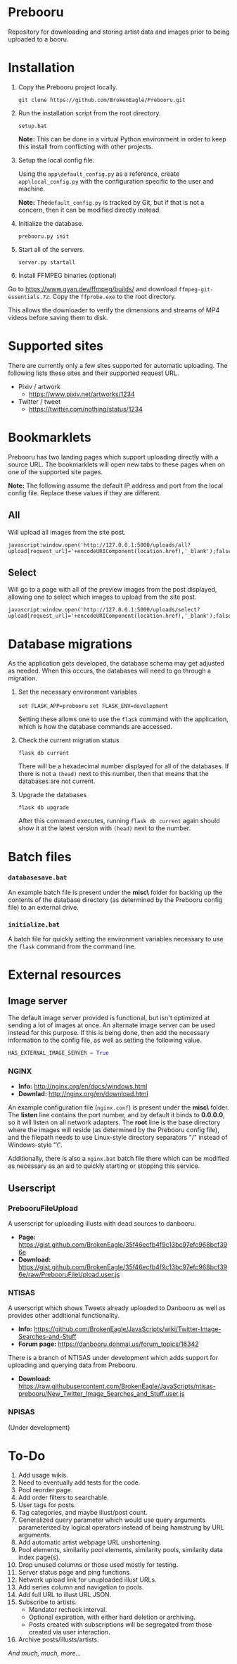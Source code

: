 # Prebooru

Repository for downloading and storing artist data and images prior to being uploaded to a booru.

# Installation

1. Copy the Prebooru project locally.

    `git clone https://github.com/BrokenEagle/Prebooru.git`

2. Run the installation script from the root directory.

    `setup.bat`

    **Note:** This can be done in a virtual Python environment in order to keep this install from conflicting with other projects.

3. Setup the local config file.

    Using the `app\default_config.py` as a reference, create `app\local_config.py` with the configuration specific to the user and machine.

    **Note:** The`default_config.py` is tracked by Git, but if that is not a concern, then it can be modified directly instead.

4. Initialize the database.

    `prebooru.py init`

5. Start all of the servers.

    `server.py startall`

6. Install FFMPEG binaries (optional)

Go to https://www.gyan.dev/ffmpeg/builds/ and download `ffmpeg-git-essentials.7z`. Copy the `ffprobe.exe` to the root directory.

This allows the downloader to verify the dimensions and streams of MP4 videos before saving them to disk.

# Supported sites

There are currently only a few sites supported for automatic uploading. The following lists these sites and their supported request URL.

- Pixiv / artwork
    - https://www.pixiv.net/artworks/1234
- Twitter / tweet
    - https://twitter.com/nothing/status/1234

# Bookmarklets

Prebooru has two landing pages which support uploading directly with a source URL. The bookmarklets will open new tabs to these pages when on one of the supported site pages.

**Note:** The following assume the default IP address and port from the local config file. Replace these values if they are different.

## All

Will upload all images from the site post.

```
javascript:window.open('http://127.0.0.1:5000/uploads/all?upload[request_url]='+encodeURIComponent(location.href),'_blank');false;
```

## Select

Will go to a page with all of the preview images from the post displayed, allowing one to select which images to upload from the site post.

```
javascript:window.open('http://127.0.0.1:5000/uploads/select?upload[request_url]='+encodeURIComponent(location.href),'_blank');false;
```

# Database migrations

As the application gets developed, the database schema may get adjusted as needed. When this occurs, the databases will need to go through a migration.

1. Set the necessary environment variables

    `set FLASK_APP=prebooru`
    `set FLASK_ENV=development`

    Setting these allows one to use the `flask` command with the application, which is how the database commands are accessed.

2. Check the current migration status

    `flask db current`

    There will be a hexadecimal number displayed for all of the databases. If there is not a `(head)` next to this number, then that means that the databases are not current.

3. Upgrade the databases

    `flask db upgrade`

    After this command executes, running `flask db current` again should show it at the latest version with `(head)` next to the number.

# Batch files

### `databasesave.bat`

An example batch file is present under the **misc\\** folder for backing up the contents of the database directory (as determined by the Prebooru config file) to an external drive.

### `initialize.bat`

A batch file for quickly setting the environment variables necessary to use the `flask` command from the command line.

# External resources

## Image server

The default image server provided is functional, but isn't optimized at sending a lot of images at once. An alternate image server can be used instead for this purpose. If this is being done, then add the necessary information to the config file, as well as setting the following value.

```python
HAS_EXTERNAL_IMAGE_SERVER = True
```

### NGINX

- **Info:** http://nginx.org/en/docs/windows.html
- **Downlad:** http://nginx.org/en/download.html

An example configuration file (`nginx.conf`) is present under the **misc\\** folder. The **listen** line contains the port number, and by default it binds to **0.0.0.0**, so it will listen on all network adapters. The **root** line is the base directory where the images will reside (as determined by the Prebooru config file), and the filepath needs to use Linux-style directory separators "/" instead of Windows-style "\\".

Additionally, there is also a `nginx.bat` batch file there which can be modified as necessary as an aid to quickly starting or stopping this service.

## Userscript

### PrebooruFileUpload

A userscript for uploading illusts with dead sources to danbooru.

- **Page:** https://gist.github.com/BrokenEagle/35f46ecfb4f9c13bc97efc968bcf396e
- **Download:** https://gist.github.com/BrokenEagle/35f46ecfb4f9c13bc97efc968bcf396e/raw/PrebooruFileUpload.user.js

### NTISAS

A userscript which shows Tweets already uploaded to Danbooru as well as provides other additional functionality.

- **Info:** https://github.com/BrokenEagle/JavaScripts/wiki/Twitter-Image-Searches-and-Stuff
- **Forum page:** https://danbooru.donmai.us/forum_topics/16342

There is a branch of NTISAS under development which adds support for uploading and querying data from Prebooru.

- **Download:** https://raw.githubusercontent.com/BrokenEagle/JavaScripts/ntisas-prebooru/New_Twitter_Image_Searches_and_Stuff.user.js

### NPISAS

(Under development)

# To-Do

1. Add usage wikis.
2. Need to eventually add tests for the code.
3. Pool reorder page.
4. Add order filters to searchable.
5. User tags for posts.
6. Tag categories, and maybe illust/post count.
7. Generalized query parameter which would use query arguments parameterized by logical operators instead of being hamstrung by URL arguments.
8. Add automatic artist webpage URL unshortening.
9. Pool elements, similarity pool elements, similarity pools, similarity data index page(s).
10. Drop unused columns or those used mostly for testing.
11. Server status page and ping functions.
12. Network upload link for unuploaded illust URLs.
13. Add series column and navigation to pools.
14. Add full URL to illust URL JSON.
15. Subscribe to artists.
    - Mandator recheck interval.
    - Optional expiration, with either hard deletion or archiving.
    - Posts created with subscriptions will be segregated from those created via user interaction.
16. Archive posts/illusts/artists.

*And much, much, more...*
